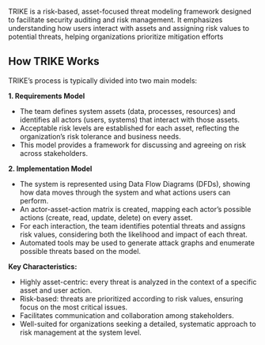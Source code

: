 TRIKE is a risk-based, asset-focused threat modeling framework designed to facilitate security auditing and risk management. It emphasizes understanding how users interact with assets and assigning risk values to potential threats, helping organizations prioritize mitigation efforts
## How TRIKE Works
TRIKE’s process is typically divided into two main models:

**1. Requirements Model**
- The team defines system assets (data, processes, resources) and identifies all actors (users, systems) that interact with those assets.
- Acceptable risk levels are established for each asset, reflecting the organization’s risk tolerance and business needs.
- This model provides a framework for discussing and agreeing on risk across stakeholders.

**2. Implementation Model**
- The system is represented using Data Flow Diagrams (DFDs), showing how data moves through the system and what actions users can perform.
- An actor-asset-action matrix is created, mapping each actor’s possible actions (create, read, update, delete) on every asset.
- For each interaction, the team identifies potential threats and assigns risk values, considering both the likelihood and impact of each threat.
- Automated tools may be used to generate attack graphs and enumerate possible threats based on the model.

**Key Characteristics:**
- Highly asset-centric: every threat is analyzed in the context of a specific asset and user action.
- Risk-based: threats are prioritized according to risk values, ensuring focus on the most critical issues.
- Facilitates communication and collaboration among stakeholders.
- Well-suited for organizations seeking a detailed, systematic approach to risk management at the system level.
